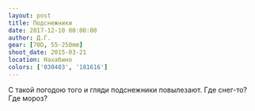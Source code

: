 ```yaml
---
layout: post
title: Подснежники
date: 2017-12-10 00:00:00
author: Д.Г.
gear: [70D, 55-250mm]
shoot_date: 2015-03-21
location: Нахабино
colors: ['030403', '181616']
---
```

С такой погодою того и гляди подснежники повылезают. Где снег-то? Где мороз?
